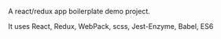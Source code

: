 A react/redux app boilerplate demo project.

It uses React, Redux, WebPack, scss, Jest-Enzyme, Babel, ES6
  
